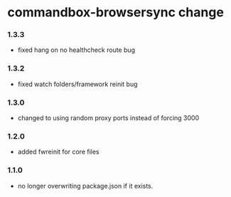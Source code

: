 # commandbox-browsersync change

### 1.3.3

* fixed hang on no healthcheck route bug

### 1.3.2

* fixed watch folders/framework reinit bug

### 1.3.0

* changed to using random proxy ports instead of forcing 3000

### 1.2.0

* added fwreinit for core files

### 1.1.0

* no longer overwriting package.json if it exists.
